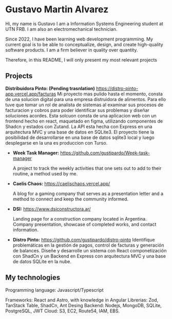 # Gustavo Martin Alvarez
Hi, my name is Gustavo
I am a Information Systems Engineering student at UTN FRB.
I am also an electromechanical technician.

Since 2022, I have been learning web development programming. My current goal is to be able to conceptualize, design, and create high-quality software products.
I am a firm believer in quality over quantity.

Therefore, in this README, I will only present my most relevant projects
## Projects
  **Distribuidora Pinto: (Pending trasnlation)** https://distro-pinto-app.vercel.app/facturas
Mi proyecto mas pulido hasta el momento, consta de una solucion digital para una empresa distruidora de alimentos. Para ello tuve que tomar un rol de analista de sistemas al examinar sus procesos de facturacion y cobros para poder identificar sus problemas y diseñar soluciones acordes. Esta solcuon consta de una aplicacion web con un frontend hecho en react, maquetado en figma, utilizando componentes de Shadcn y estados con Zutand. La API esta hecha con Express en una arquitectura MVC y una base de datos en SQLite3. El proyecto tiene la posibilidad de desarrollarse en una base de datos sqlite3 local y luego desplegarse en la una es produccion con Turso.

- **Week Task Manager:** https://github.com/gustipardo/Week-task-manager

  A project to track the weekly activities that one sets out to add to their routine, a method used by me.

- **Caelis Chaos:** https://caelischaos.vercel.app/

  A blog for a gaming company that serves as a presentation letter and a method to connect and keep the community informed.

- **DSI:** https://www.dsiconstructora.ar/
  
  Landing page for a construction company located in Argentina. Company presentation, showcase of completed works, and contact information.

- **Distro Pinto:** https://github.com/gustipardo/distro-pinto
Identifique problemáticas en la gestión de pagos, control de facturas y generación de balances. Diseñe y desarrolle un sistema con React componetización con ShadCn y un Backend en Express con arquitectura MVC y una base de datos SQLite en la nube.

## My technologies
Programming language: Javascript/Typescript

Frameworks: React and Astro, with knowledge in Angular
Librerias: Zod, TanStack Table, ShadCn, Ant Desing
Backend: Nodejs, MongoDB, SQLite, PostgreSQL, JWT
Cloud: S3, EC2, Route54, IAM, EBS.
